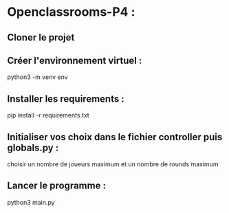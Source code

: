 # Openclassrooms-P4 :

## Cloner le projet

## Créer l'environnement virtuel :
python3 -m venv env

## Installer les requirements :
pip install -r requirements.txt

## Initialiser vos choix dans le fichier controller puis globals.py :
choisir un nombre de joueurs maximum et un nombre de rounds maximum

## Lancer le programme :
python3 main.py